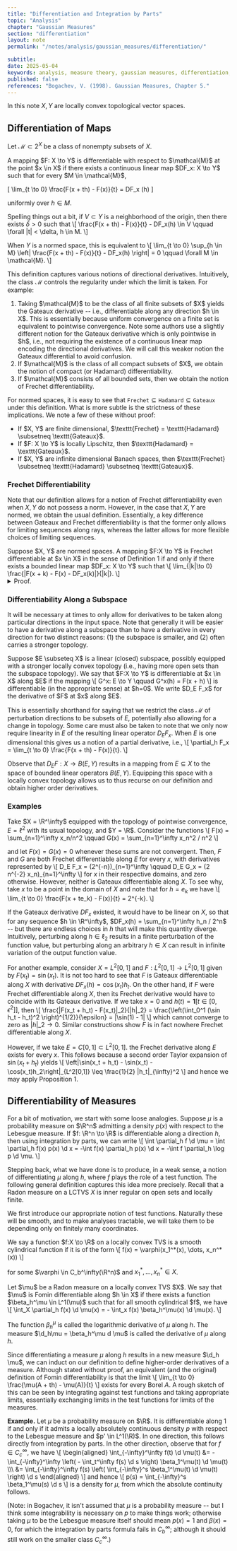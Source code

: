```yaml
---
title: "Differentiation and Integration by Parts"
topic: "Analysis"
chapter: "Gaussian Measures"
section: "differentiation"
layout: note
permalink: "/notes/analysis/gaussian_measures/differentiation/"

subtitle: 
date: 2025-05-04
keywords: analysis, measure theory, gaussian measures, differentiation, integration by parts
published: false
references: "Bogachev, V. (1998). Gaussian Measures, Chapter 5."
---
```


In this note $X, Y$ are locally convex topological vector spaces. 


## Differentiation of Maps

Let $\mathcal{M} \subset 2^X$ be a class of nonempty subsets of $X$. 

<div class='definition' name='Differentiability'>
A mapping $F: X \to Y$ is differentiable with respect to $\mathcal{M}$ at the point $x \in X$ if there exists a continuous linear map $DF_x: X \to Y$ such that for every $M \in \mathcal{M}$,

\[
\lim_{t \to 0} \frac{F(x + th) - F(x)}{t} = DF_x (h) 
\]

uniformly over $h \in M$. 
</div>

Spelling things out a bit, if $V \subset Y$ is a neighborhood of the origin, then there exists $\delta > 0$ such that
\\[
\frac{F(x + th) - F(x)}{t} - DF_x(h) \in V \qquad \forall |t| < \delta, h \in M.
\\]

When $Y$ is a normed space, this is equivalent to
\\[
\lim_{t \to 0} \sup_{h \in M} \left| \frac{F(x + th) - F(x)}{t} - DF_x(h) \right| = 0 \qquad \forall M \in \mathcal{M}.
\\]

This definition captures various notions of directional derivatives. Intuitively, the class $\mathcal{M}$ controls the regularity under which the limit is taken. For example:
<ol>
	<li> Taking $\mathcal{M}$ to be the class of all finite subsets of $X$ yields the Gateaux derivative -- i.e., differentiable along any direction $h \in X$. This is essentially because uniform convergence on a finite set is equivalent to pointwise convergence. Note some authors use a slightly different notion for the Gateaux derivative which is only pointwise in $h$, i.e., not requiring the existence of a continuous linear map encoding the directional derivatives. We will call this weaker notion the Gateaux differential to avoid confusion. </li>
	<li> If $\mathcal{M}$ is the class of all compact subsets of $X$, we obtain the notion of compact (or Hadamard) differentiability. </li>
	<li> If $\mathcal{M}$ consists of all bounded sets, then we obtain the notion of Frechet differentiability. </li>
</ol>

For normed spaces, it is easy to see that $\texttt{Frechet} \subseteq \texttt{Hadamard} \subseteq \texttt{Gateaux}$ under this definition. What is more subtle is the strictness of these implications. We note a few of these without proof:
<ul>
	<li> If $X, Y$ are finite dimensional, $\texttt{Frechet} = \texttt{Hadamard} \subsetneq \texttt{Gateaux}$. </li>
	<li> If $F: X \to Y$ is locally Lipschitz, then $\texttt{Hadamard} = \texttt{Gateaux}$. </li>
	<li> If $X, Y$ are infinite dimensional Banach spaces, then $\texttt{Frechet} \subsetneq \texttt{Hadamard} \subsetneq \texttt{Gateaux}$. </li>
</ul>   

### Frechet Differentiability

Note that our definition allows for a notion of Frechet differentiability even when $X, Y$ do not possess a norm. However, in the case that $X, Y$ are normed, we obtain the usual definition. Essentially, a key difference between Gateaux and Frechet differentiability is that the former only allows for limiting sequences along rays, whereas the latter allows for more flexible choices of limiting sequences.

<div class='proposition' name='Frechet Differentiability'>
Suppose $X, Y$ are normed spaces. A mapping $F:X \to Y$ is Frechet differentiable at $x \in X$ in the sense of Definition 1 if and only if there exists a bounded linear map $DF_x: X \to Y$ such that
\[
	\lim_{|k|\to 0} \frac{|F(x + k) - F(x) - DF_x(k)|}{|k|}.
\]
</div>
<details class='proof'>
<summary> Proof. </summary>
First, suppose $F$ is differentiable at $x \in X$ in the norm sense. Fix a bounded set $M \subset X$, so that any $h \in M$ is such that $|h| \leq \lambda$ for some $\lambda > 0$. Fix $\epsilon > 0$. By assumption, there is a $\delta > 0$ such that 
\[
|k| < \delta \implies \frac{|F(x + k) - F(x) - DF_x(k)|}{|k|} < \epsilon.
\]

For $t > 0$, consider $k = th$. Observe that for $t < \delta/\lambda$, we have $|k| < \delta$. In this case,
\[
\begin{align}
\left| \frac{F(x + th) - F(x)}{t} - DF_x(h) \right| &= |h| \frac{|F(x + k) - F(x) - DF_x(k)|}{|k|} \\
& < \lambda \epsilon.
\end{align}
\]

The fact that $M$ was an arbitrary bounded set shows that $F$ is differentiable with respect to the class of bounded subsets (in the sense of Definition 1).

<br><br>

Conversely, suppose $F$ is Frechet differentiable at $x \in X$ in the sense of Definition 1. Fix $\epsilon > 0$. Taking $M$ to be the closed unit ball in $X$, there exists a $\delta > 0$ such that
\[
|t| < \delta \implies \left| \frac{F(x + th) - F(x)}{t} - DF_x(h) \right| \qquad \forall |h| \leq 1.
\]

Now, if $k \in X$ is such that $|k| < \delta$, we have
\[
\frac{|F(x + k) - F(x) - DF_x(k)||}{|k|} = \left| \frac{F(x + |k| \frac{k}{|k|}) - F(x)}{|k|} - DF_x\left(\frac{k}{|k|} \right) \right| < \epsilon.
\]

This shows $F$ is Frechet differentiable in the norm sense.
</details>

### Differentiability Along a Subspace

It will be necessary at times to only allow for derivatives to be taken along particular directions in the input space. Note that generally it will be easier to have a derivative along a subspace than to have a derivative in every direction for two distinct reasons: (1) the subspace is smaller, and (2) often carries a stronger topology.

<div class='definition'>
Suppose $E \subseteq X$ is a linear (closed) subspace, possibly equipped with a stronger locally convex topology (i.e., having more open sets than the subspace topology). We say that $F:X \to Y$ is differentiable at $x \in X$ along $E$ if the mapping
\[
G^x: E \to Y \qquad G^x(h) =  F(x + h)
\]
is differentiable (in the appropriate sense) at $h=0$. We write $D_E F_x$ for the derivative of $F$ at $x$ along $E$.
</div>

This is essentially shorthand for saying that we restrict the class $\mathcal{M}$ of perturbation directions to be subsets of $E$, potentially also allowing for a change in topology. Some care must also be taken to note that we only now require linearity in $E$ of the resulting linear operator $D_E F_x$. When $E$ is one dimensional this gives us a notion of a partial derivative, i.e.,
\\[
\partial_h F_x = \lim_{t \to 0} \frac{F(x + th) - F(x)}{t}.
\\]

Observe that $D_E F: X \to B(E, Y)$ results in a mapping from $E \subseteq X$ to the space of bounded linear operators $B(E, Y)$. Equipping this space with a locally convex topology allows us to thus recurse on our definition and obtain higher order derivatives.


### Examples

Take $X = \R^\infty$ equipped with the topology of pointwise convergence, $E = \ell^2$ with its usual topology, and $Y = \R$. Consider the functions
\\[
F(x) = \sum_{n=1}^\infty x_n/n^2 \qquad G(x) = \sum_{n=1}^\infty x_n^2 / n^2
\\]

and let $F(x) = G(x) = 0$ whenever these sums are not convergent. Then, $F$ and $G$ are both Frechet differentiable along $E$ for every $x$, with derivatives represented by
\\[
D\_E F_x = (2^{-n})\_{n=1}^\infty \qquad D\_E G_x = (2 n^{-2} x\_n)\_{n=1}^\infty
\\]
for $x$ in their respective domains, and zero otherwise. However, neither is Gateaux differentiable along $X$. To see why, take $x$ to be a point in the domain of $X$ and note that for $h = e_k$ we have
\\[
\lim_{t \to 0} \frac{F(x + te_k) - F(x)}{t} = 2^{-k}.
\\]

If the Gateaux derivative $DF_x$ existed, it would have to be linear on $X$, so that for any sequence $h \in \R^\infty$, $DF_x(h) = \sum_{n=1}^\infty h_n / 2^n$ -- but there are endless choices in $h$ that will make this quantity diverge. Intuitively, perturbing along $h \in \ell_2$ results in a finite perturbation of the function value, but perturbing along an arbitrary $h \in X$ can result in infinite variation of the output function value.

For another example, consider $X = L^2[0,1]$ and $F: L^2[0, 1] \to L^2[0, 1]$ given by $F(x_t) = \sin(x_t)$. It is not too hard to see that $F$ is Gateaux differentiable along $X$ with derivative $DF_x(h) = \cos(x_t)h_t$. On the other hand, if $F$ were Frechet differentiable along $X$, then its Frechet derivative would have to coincide with its Gateaux derivative. If we take $x = 0$ and $h(t) = \mathbf{1}[t \in [0, \epsilon^2]]$, then
\\[
\frac{|F(x_t + h_t) - F(x_t)|\_2}{|h|\_2} = \frac{\left(\int_0^1 (\sin h_t - h_t)^2 \right)^{1/2}}{\epsilon} = |\sin(1) - 1|
\\]
which cannot converge to zero as $|h|\_2 \to 0$. Similar constructions show $F$ is in fact nowhere Frechet differentiable along $X$. 

However, if we take $E = C[0, 1] \subset L^2[0, 1]$. the Frechet derivative along $E$ exists for every $x$. This follows because a second order Taylor expansion of $\sin(x_t + h_t)$ yields
\\[
\left|\sin(x\_t + h\_t) - \sin(x\_t) - \cos(x\_t)h\_2\right|\_{L^2[0,1]} \leq \frac{1}{2} |h\_t|\_{\infty}^2
\\]
and hence we may apply Proposition 1.

## Differentiability of Measures

For a bit of motivation, we start with some loose analogies. Suppose $\mu$ is a probability measure on $\R^n$ admitting a density $p(x)$ with respect to the Lebesgue measure. If $f: \R^n \to \R$ is differentiable along a direction $h$, then using integration by parts, we can write
\\[
\int \partial_h f \d \mu = \int \partial_h f(x) p(x) \d x = -\int f(x) \partial_h p(x) \d x = -\int f \partial_h \log p \d \mu.
\\]

Stepping back, what we have done is to produce, in a weak sense, a notion of differentiating $\mu$ along $h$, where $f$ plays the role of a test function. The following general definition captures this idea more precisely. Recall that a Radon measure on a LCTVS $X$ is inner regular on open sets and locally finite.


We first introduce our appropriate notion of test functions. Naturally these will be smooth, and to make analyses tractable, we will take them to be depending only on finitely many coordinates.

<div class='definition' name='Smooth Cylindrical Functions'>
We say a function $f:X \to \R$ on a locally convex TVS is a smooth cylindrical function if it is of the form
\[
f(x) = \varphi(x_1^*(x), \dots, x_n^*(x))
\]

for some $\varphi \in C_b^\infty(\R^n)$ and $x_1^*, \dots, x_n^* \in X$.
</div>

<div class='definition' name='Fomin Differentiation of a Measure'>
Let $\mu$ be a Radon measure on a locally convex TVS $X$. We say that $\mu$ is Fomin differentiable along $h \in X$ if there exists a function $\beta_h^\mu \in L^1(\mu)$ such that for all smooth cylindrical $f$, we have
\[
\int_X \partial_h f(x) \d \mu(x) = - \int_x f(x) \beta_h^\mu(x) \d \mu(x).
\]

The function $\beta_h^\mu$ is called the logarithmic derivative of $\mu$ along $h$. The measure $\d_h\mu = \beta_h^\mu d \mu$ is called the derivative of $\mu$ along $h$.
</div>

Since differentiating a measure $\mu$ along $h$ results in a new measure $\d_h \mu$, we can induct on our definition to define higher-order derivatives of a measure. Although stated without proof, an equivalent (and the original) definition of Fomin differentiability is that the limit
\\[
\lim\_{t \to 0} \frac{\mu(A + th) - \mu(A)}{t}
\\]
exists for every Borel $A$. A rough sketch of this can be seen by integrating against test functions and taking appropriate limits, essentially exchanging limits in the test functions for limits of the measures.

**Example.** Let $\mu$ be a probability measure on $\R$. It is differentiable along $1$ if and only if it admits a locally absolutely continuous density $p$ with respect to the Lebesgue measure and $p' \in L^1(\R)$. In one direction, this follows directly from integration by parts. In the other direction, observe that for $f \in C_c^\infty$, we have
\\[
\begin{aligned}
 \int\_{-\infty}^\infty f(t) \d \mu(t) &= - \int\_{-\infty}^\infty \left( - \int\_t^\infty f(s) \d s \right) \beta_1^\mu(t) \d \mu(t) \\\\\\
 &= \int_{-\infty}^\infty f(s) \left( \int_{-\infty}^s \beta_1^\mu(t) \d \mu(t) \right) \d s
\end{aligned}
\\]
and hence
\\[
p(s) = \int\_{-\infty}^s \beta\_1^\mu(s) \d s
\\]
is a density for $\mu$, from which the absolute continuity follows.


(Note: in Bogachev, it isn't assumed that $\mu$ is a probability measure -- but I think some integrability is necessary on $p$ to make things work; otherwise taking $\mu$ to be the Lebesgue measure itself should mean $p(x) = 1$ and $\beta(x) = 0$, for which the integration by parts formula fails in $C_b^\infty$; although it should still work on the smaller class $C_c^\infty$.)